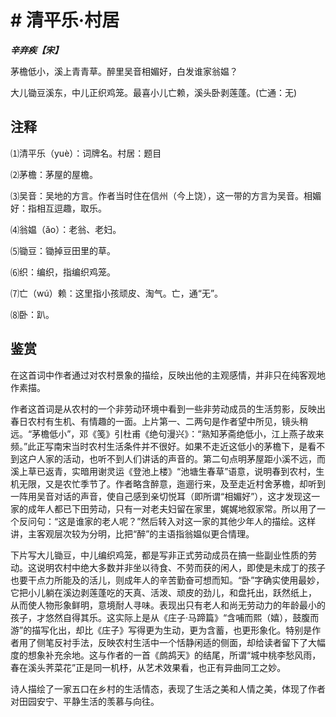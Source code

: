 # # 清平乐·村居

***辛弃疾【宋】***

茅檐低小，溪上青青草。醉里吴音相媚好，白发谁家翁媪？

大儿锄豆溪东，中儿正织鸡笼。最喜小儿亡赖，溪头卧剥莲蓬。(亡通：无)

## 注释

⑴清平乐（yuè）：词牌名。村居：题目

⑵茅檐：茅屋的屋檐。

⑶吴音：吴地的方言。作者当时住在信州（今上饶），这一带的方言为吴音。相媚好：指相互逗趣，取乐。

⑷翁媪（ǎo）：老翁、老妇。

⑸锄豆：锄掉豆田里的草。

⑹织：编织，指编织鸡笼。

⑺亡（wú）赖：这里指小孩顽皮、淘气。亡，通“无”。

⑻卧：趴。

## 鉴赏

在这首词中作者通过对农村景象的描绘，反映出他的主观感情，并非只在纯客观地作素描。

作者这首词是从农村的一个非劳动环境中看到一些非劳动成员的生活剪影，反映出春日农村有生机、有情趣的一面。上片第一、二两句是作者望中所见，镜头稍远。“茅檐低小”，邓《笺》引杜甫《绝句漫兴》：“熟知茅斋绝低小，江上燕子故来频。”此正写南宋当时农村生活条件并不很好。如果不走近这低小的茅檐下，是看不到这户人家的活动，也听不到人们讲话的声音的。第二句点明茅屋距小溪不远，而溪上草已返青，实暗用谢灵运《登池上楼》“池塘生春草”语意，说明春到农村，生机无限，又是农忙季节了。作者略含醉意，迤逦行来，及至走近村舍茅檐，却听到一阵用吴音对话的声音，使自己感到亲切悦耳（即所谓“相媚好”），这才发现这一家的成年人都已下田劳动，只有一对老夫妇留在家里，娓娓地叙家常。所以用了一个反问句：“这是谁家的老人呢？”然后转入对这一家的其他少年人的描绘。这样讲，主客观层次较为分明，比把“醉”的主语指翁媪似更合情理。

下片写大儿锄豆，中儿编织鸡笼，都是写非正式劳动成员在搞一些副业性质的劳动。这说明农村中绝大多数并非坐以待食、不劳而获的闲人，即使是未成丁的孩子也要干点力所能及的活儿，则成年人的辛苦勤奋可想而知。“卧”字确实使用最妙， 它把小儿躺在溪边剥莲蓬吃的天真、活泼、顽皮的劲儿，和盘托出，跃然纸上， 从而使人物形象鲜明，意境耐人寻味。表现出只有老人和尚无劳动力的年龄最小的孩子，才悠然自得其乐。这实际上是从《庄子·马蹄篇》“含哺而熙（嬉），鼓腹而游”的描写化出，却比《庄子》写得更为生动，更为含蓄，也更形象化。特别是作者用了侧笔反衬手法，反映农村生活中一个恬静闲适的侧面，却给读者留下了大幅度的想象补充余地。这与作者的一首《鹧鸪天》的结尾，所谓“城中桃李愁风雨，春在溪头荠菜花”正是同一机杼，从艺术效果看，也正有异曲同工之妙。

诗人描绘了一家五口在乡村的生活情态，表现了生活之美和人情之美，体现了作者对田园安宁、平静生活的羡慕与向往。
